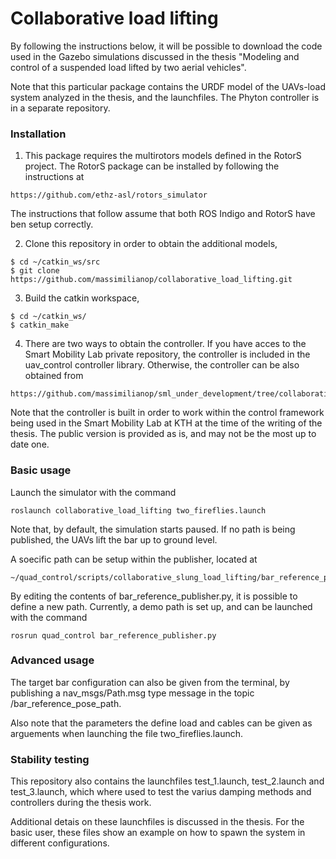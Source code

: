 Collaborative load lifting
==========================

By following the instructions below, it will be possible to download the code used in the Gazebo simulations discussed in the thesis "Modeling and control of a suspended load lifted by two aerial vehicles".

Note that this particular package contains the URDF model of the UAVs-load system analyzed in the thesis, and the launchfiles. The Phyton controller is in a separate repository.


### Installation

1. This package requires the multirotors models defined in the RotorS project. The RotorS package can be installed by following the instructions at 
~~~~
https://github.com/ethz-asl/rotors_simulator
~~~~
The instructions that follow assume that both ROS Indigo and RotorS have ben setup correctly.

2. Clone this repository in order to obtain the additional models,
~~~~
$ cd ~/catkin_ws/src
$ git clone https://github.com/massimilianop/collaborative_load_lifting.git
~~~~

3. Build the catkin workspace,
~~~~
$ cd ~/catkin_ws/
$ catkin_make
~~~~

4. There are two ways to obtain the controller. If you have acces to the Smart Mobility Lab private repository, the controller is included in the uav_control controller library. Otherwise, the controller can be also obtained from
~~~~
https://github.com/massimilianop/sml_under_development/tree/collaborative_load_lifting_branch
~~~~

Note that the controller is built in order to work within the control framework being used in the Smart Mobility Lab at KTH at the time of the writing of the thesis. The public version is provided as is, and may not be the most up to date one.


### Basic usage

Launch the simulator with the command
~~~~
roslaunch collaborative_load_lifting two_fireflies.launch
~~~~

Note that, by default, the simulation starts paused. If no path is being published, the UAVs lift the bar up to ground level.

A soecific path can be setup within the publisher, located at
~~~~
~/quad_control/scripts/collaborative_slung_load_lifting/bar_reference_publisher.py
~~~~

By editing the contents of bar_reference_publisher.py, it is possible to define a new path. Currently, a demo path is set up, and can be launched with the command
~~~~
rosrun quad_control bar_reference_publisher.py
~~~~

### Advanced usage

The target bar configuration can also be given from the terminal, by publishing a nav\_msgs/Path.msg type message in the topic /bar\_reference\_pose\_path.

Also note that the parameters the define load and cables can be given as arguements when launching the file two_fireflies.launch.


### Stability testing

This repository also contains the launchfiles test\_1.launch, test\_2.launch and test_3.launch, which where used to test the varius damping methods and controllers during the thesis work.

Additional detais on these launchfiles is discussed in the thesis. For the basic user, these files show an example on how to spawn the system in different configurations.
